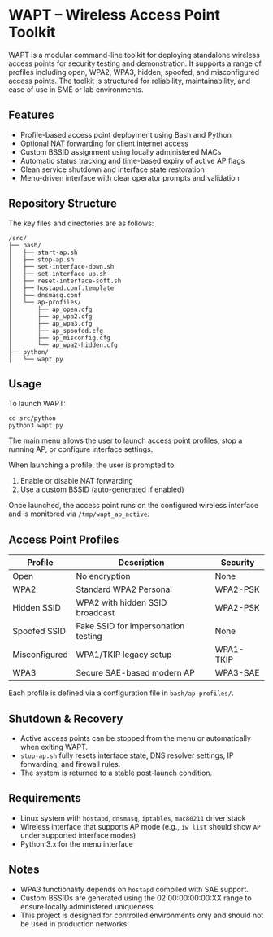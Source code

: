 # WAPT – Wireless Access Point Toolkit

WAPT is a modular command-line toolkit for deploying standalone wireless access points for security testing and demonstration. It supports a range of profiles including open, WPA2, WPA3, hidden, spoofed, and misconfigured access points. The toolkit is structured for reliability, maintainability, and ease of use in SME or lab environments.

## Features

- Profile-based access point deployment using Bash and Python
- Optional NAT forwarding for client internet access
- Custom BSSID assignment using locally administered MACs
- Automatic status tracking and time-based expiry of active AP flags
- Clean service shutdown and interface state restoration
- Menu-driven interface with clear operator prompts and validation

## Repository Structure

The key files and directories are as follows:

```
/src/
├── bash/
│   ├── start-ap.sh
│   ├── stop-ap.sh
│   ├── set-interface-down.sh
│   ├── set-interface-up.sh
│   ├── reset-interface-soft.sh
│   ├── hostapd.conf.template
│   ├── dnsmasq.conf
│   └── ap-profiles/
│       ├── ap_open.cfg
│       ├── ap_wpa2.cfg
│       ├── ap_wpa3.cfg
│       ├── ap_spoofed.cfg
│       ├── ap_misconfig.cfg
│       └── ap_wpa2-hidden.cfg
├── python/
│   └── wapt.py
```

## Usage

To launch WAPT:

```
cd src/python
python3 wapt.py
```

The main menu allows the user to launch access point profiles, stop a running AP, or configure interface settings.

When launching a profile, the user is prompted to:

1. Enable or disable NAT forwarding
2. Use a custom BSSID (auto-generated if enabled)

Once launched, the access point runs on the configured wireless interface and is monitored via `/tmp/wapt_ap_active`.

## Access Point Profiles

| Profile         | Description                                   | Security   |
|-----------------|-----------------------------------------------|------------|
| Open            | No encryption                                 | None       |
| WPA2            | Standard WPA2 Personal                        | WPA2-PSK   |
| Hidden SSID     | WPA2 with hidden SSID broadcast               | WPA2-PSK   |
| Spoofed SSID    | Fake SSID for impersonation testing           | None       |
| Misconfigured   | WPA1/TKIP legacy setup                        | WPA1-TKIP  |
| WPA3            | Secure SAE-based modern AP                    | WPA3-SAE   |

Each profile is defined via a configuration file in `bash/ap-profiles/`.

## Shutdown & Recovery

- Active access points can be stopped from the menu or automatically when exiting WAPT.
- `stop-ap.sh` fully resets interface state, DNS resolver settings, IP forwarding, and firewall rules.
- The system is returned to a stable post-launch condition.

## Requirements

- Linux system with `hostapd`, `dnsmasq`, `iptables`, `mac80211` driver stack
- Wireless interface that supports AP mode (e.g., `iw list` should show `AP` under supported interface modes)
- Python 3.x for the menu interface

## Notes

- WPA3 functionality depends on `hostapd` compiled with SAE support.
- Custom BSSIDs are generated using the 02:00:00:00:00:XX range to ensure locally administered uniqueness.
- This project is designed for controlled environments only and should not be used in production networks.
